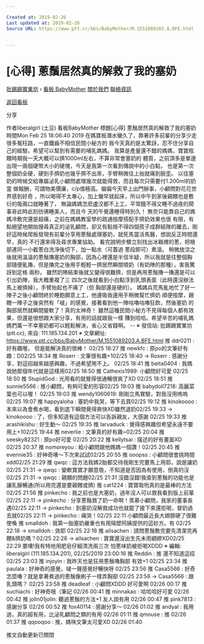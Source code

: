 ```yaml
---

Created at: 2019-02-26
Last updated at: 2019-02-26
Source URL: https://www.ptt.cc/bbs/BabyMother/M.1551089203.A.BFE.html


---
```


# [心得] 蔥鬚居然真的解救了我的塞奶


[批踢踢實業坊](https://www.ptt.cc/bbs/) › [看板 BabyMother](https://www.ptt.cc/bbs/BabyMother/index.html) [關於我們](https://www.ptt.cc/about.html) [聯絡資訊](https://www.ptt.cc/contact.html)

[返回看板](https://www.ptt.cc/bbs/BabyMother/index.html)

分享

作者liberalgirl (土豆)
看板BabyMother
標題\[心得\] 蔥鬚居然真的解救了我的塞奶
時間Mon Feb 25 18:06:40 2019
在媽寶板潛水蠻久了，靠著許多前輩的分享少走很多冤枉路，一直鐵齒不相信民間小秘方的 我今天真的是太驚訝，忍不住分享自己的經驗，希望可以幫到有需要的哺乳媽媽。 我算是產量還不錯的媽媽，寶寶瓶餵時期我一天大概可以擠1000ml左右，不算非常會塞奶的 體質，之前頂多是單邊出現一兩個硬幤大小的硬塊，今天是我第一次看到傳說中的小白點， 也是第一次整個奶全硬，硬到手擠奶也幾乎擠不出來，手臂稍微往上抬就痛到臉歪。 以往塞奶的時候交給專屬泌乳小顧問處理幾次就能得救，而且每次只需要付1.200ml的奶當 做報酬，可謂物美價廉，c/p值極高。偏偏今天早上出門辦事，小顧問對花花世界感到好奇 ，所以喝得不太專心，加上蠻早就起床，所以中午到家後親餵也是敷衍的吸兩口就睡著了， 無論媽媽怎麽盧洨都不上工，平常餓不得又睡不過夜的鬧事哥此時此刻彷彿睡美人，而且今 天的午覺還睡得特別久！ 無奈只能靠自己的媽媽冷敷完還是超痛，之前在媽媽教室學的疏通按摩搭配手擠奶效果也很 有限，有點絕望地開始搜尋真正的泌乳顧問，卻又有點捨不得四個孩子成群結隊的離去，剛 好這時候爬板發現有前輩分享用蔥鬚處理塞奶，就死馬當活馬醫，想說反正時間還早，真的 不行還來得及尋求專業協助。 看完說明步驟立刻找出冰箱裡的蔥，把根部連同一小截蔥白洗淨後切下，加一點水（可蓋過 蔥段即可）煮滾。 稍微放涼之後就用溫溫的蔥鬚擼塞奶的胸部，因為心裡還是半信半疑，所以我就是往整個胸 部隨便亂擼，但是擼完之後用手輕輕一擠居然瞬間噴奶（有奶陣的那種），害我驚訝到定格 兩秒。 雖然奶陣結束後就又變得很難擠，但是再用蔥鬚擼一擼還是可以引出奶陣，我大概重複了三 四次之後就看到小白點浮到乳頭表面（此時還沒辦法馬上被擠掉），手臂抬起也不痛了（但 胸部還是硬的）。 媽媽兵荒馬亂地忙了好一陣子之後小顧問終於睡飽願意上工，他邊吸我邊用手稍微幫忙擠奶 順便按摩，親餵一陣子之後突然有「啵」的感覺，接著看到他一陣咕嚕咕嚕狂飲，然後塞奶 的胸部居然就瞬間變軟了！真的太神奇！ 雖然這種民間小秘方不見得每個人都有效果，但還是很想跟大家分享，有用的話就跟我一樣 賺到哈哈。希望辛苦的哺乳媽媽們萬一不幸塞奶都可以輕鬆解決，省心又省錢啊。 -- ※ 發信站: 批踢踢實業坊(ptt.cc), 來自: 111.185.134.201 ※ 文章網址: <https://www.ptt.cc/bbs/BabyMother/M.1551089203.A.BFE.html>
推 ddr0211 : 好有趣喔， 但是能解決真的很棒！ 02/25 18:27
推 newkfc : 原po的文筆好有趣：D02/25 18:34
推 Roserr : 文筆很有趣+102/25 18:40
→ Roserr : 感謝分享，對這招越來越感興趣，不過希望用不上。 02/25 18:41
推 beita0404 : 我媽說她那個年代就是這樣用02/25 18:50
推 Cathexis1989: 小顧問好可愛 02/25 18:50
推 StupidGod : 光用看的就覺得很通暢很爽了XD 02/25 18:51
推 sunnie5566 : 推小顧問，有夠可愛的形容02/25 19:03
推 babydoll7218: 高麗菜葉也可以喔！ 02/25 19:03
推 wendy1060619: 剛剛立馬實驗，對我沒用嗚嗚 02/25 19:07
推 happyaloha : 塞奶中我哭，等下去買02/25 19:12
推 kinokoooo : 本來以為會煮水喝，看到底下瞬間覺得爽快XD雖然退奶02/25 19:33
→ kinokoooo : 了，但多知道有這個方法可以告訴親友，大感謝 02/25 19:33
推 arashikishu : 好生動～ 02/25 19:35
推 larvaduck : 覺得感興趣但希望永遠不要用上+102/25 19:44
推 neverlie : 文筆真的好有趣~02/25 20:04
推 seesky82321 : 原po好可愛 02/25 20:22
推 kellytsai : 描述的好有畫面XD 02/25 20:37
推 nomoreyou : 給小顧問跟他媽媽一個讚！02/25 20:45
推 evennie35 : 好神奇噢～下次來試試02/25 20:55
推 ooopss : 小顧問很會挑時間xdd02/25 21:29
推 qwqc : 這方法我媽2胎都交待我剛生完要馬上用耶，說是讓奶 02/25 21:31
→ qwqc : 變軟寶寶才願意吸，不知道是否因為有使用，倒真的沒 02/25 21:31
→ qwqc : 親餵的問題02/25 21:31
沒錯沒錯!我查到蔥鬚的功能也是讓乳腺暢通(所以用完還是要親餵或擠)
推 cat1224 : 寶寶吸吮真的是最棒的方法02/25 21:56
推 pinkecho : 我之前也是大塞奶，過年沒人可以救我看到版上前輩 02/25 22:11
→ pinkecho : 分享蔥鬚救了奶一命啊！羨慕小顧問，我家的董事長遇02/25 22:11
→ pinkecho : 到塞奶沒解救成功也就罷了接下來還拒喝，督奶過去就02/25 22:11
→ pinkecho : 痛哭！02/25 22:11
小顧問最近長大翅膀硬了很難使喚
推 smalldoh : 我第一胎塞奶嚴重也有用隔壁阿姨提供的這妙方。有 02/25 22:18
→ smalldoh : 效耶 02/25 22:18
推 ailsachen : 請問蔥鬚敷完要先清潔完再餵&擠奶嗎？02/25 22:28
→ ailsachen : 寶寶還沒出生先未雨綢繆XD02/25 22:29
要噢!我有特地用肥皂仔細清洗兩三次 怕蔥味奶被拒喝XDDD ※ 編輯: liberalgirl (111.185.134.201), 02/25/2019 23:00:16
推 Reddin : 推 還不知道這招 02/25 23:03
推 injoyin : 我昨天也是狂用蔥鬚嚕胸部 有效+1 02/25 23:34
推 paulala : 好神奇的感覺，啵一聲感覺好暢快呀 02/25 23:56
推 Casa5566 : 好奇怎麼嚕？就是拿著煮過的蔥鬚像刷子一樣弄胸部 02/25 23:58
→ Casa5566 : 跟乳頭嗎？ 02/25 23:58
推 deadleaf : 小顧問XDDD 好可愛啊 02/26 00:17
推 suchiachi : 好神奇哦（筆記 02/26 00:41
推 minnakao : 哈哈哈好可愛 02/26 00:42
推 jolin01jolin: 聽過蔥鬚的方法+1 友人說有用 02/26 00:47
推 pink7813 : 感謝分享 02/26 00:52
推 fox40114 : 感謝分享～ 02/26 01:02
推 andyal : 我用過，真的超有用，比泌乳顧問之類的有用 02/26 01:11
推 qmouse : 推 02/26 01:37
推 qqooqoo : 推，媽咪文筆太可愛XD 02/26 01:40

推文自動更新已關閉

